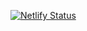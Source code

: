 [![Netlify Status](https://api.netlify.com/api/v1/badges/0d956aea-ff32-42f8-989b-8f9411c62f18/deploy-status)](https://app.netlify.com/sites/china008/deploys)
